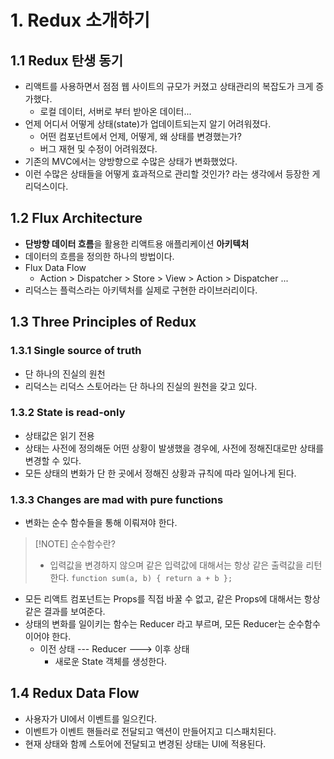 # 1. Redux 소개하기
## 1.1 Redux 탄생 동기
- 리액트를 사용하면서 점점 웹 사이트의 규모가 커졌고 상태관리의 복잡도가 크게 증가했다.
	- 로컬 데이터, 서버로 부터 받아온 데이터...
- 언제 어디서 어떻게 상태(state)가 업데이트되는지 알기 어려워졌다.
	- 어떤 컴포넌트에서 언제, 어떻게, 왜 상태를 변경했는가?
	- 버그 재현 및 수정이 어려워졌다.
- 기존의 MVC에서는 양방향으로 수많은 상태가 변화했었다.
- 이런 수많은 상태들을 어떻게 효과적으로 관리할 것인가? 라는 생각에서 등장한 게 리덕스이다.

## 1.2 Flux Architecture
- **단방향 데이터 흐름**을 활용한 리액트용 애플리케이션 **아키텍처**
- 데이터의 흐름을 정의한 하나의 방법이다.
- Flux Data Flow
	- Action > Dispatcher > Store > View > Action > Dispatcher ...
- 리덕스는 플럭스라는 아키텍처를 실제로 구현한 라이브러리이다.

## 1.3 Three Principles of Redux
### 1.3.1 Single source of truth
- 단 하나의 진실의 원천
- 리덕스는 리덕스 스토어라는 단 하나의 진실의 원천을 갖고 있다.

### 1.3.2 State is read-only
- 상태값은 읽기 전용
- 상태는 사전에 정의해둔 어떤 상황이 발생했을 경우에, 사전에 정해진대로만 상태를 변경할 수 있다.
- 모든 상태의 변화가 단 한 곳에서 정해진 상황과 규칙에 따라 일어나게 된다.

### 1.3.3 Changes are mad with pure functions
- 변화는 순수 함수들을 통해 이뤄져야 한다.

> [!NOTE] 순수함수란?
> - 입력값을 변경하지 않으며 같은 입력값에 대해서는 항상 같은 출력값을 리턴한다.
> `function sum(a, b) { return a + b };`

- 모든 리액트 컴포넌트는 Props를 직접 바꿀 수 없고, 같은 Props에 대해서는 항상 같은 결과를 보여준다.
- 상태의 변화를 일이키는 함수는 Reducer 라고 부르며, 모든 Reducer는 순수함수이어야 한다.
	- 이전 상태 --- Reducer ---> 이후 상태
		- 새로운 State 객체를 생성한다.

## 1.4 Redux Data Flow
- 사용자가 UI에서 이벤트를 일으킨다.
- 이벤트가 이벤트 핸들러로 전달되고 액션이 만들어지고 디스패치된다.
- 현재 상태와 함께 스토어에 전달되고 변경된 상태는 UI에 적용된다.